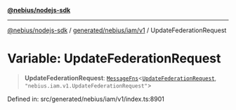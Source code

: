 [**@nebius/nodejs-sdk**](../../../../../README.md)

***

[@nebius/nodejs-sdk](../../../../../README.md) / [generated/nebius/iam/v1](../README.md) / UpdateFederationRequest

# Variable: UpdateFederationRequest

> **UpdateFederationRequest**: [`MessageFns`](../../../../../runtime/protos/core/interfaces/MessageFns.md)\<[`UpdateFederationRequest`](../interfaces/UpdateFederationRequest.md), `"nebius.iam.v1.UpdateFederationRequest"`\>

Defined in: src/generated/nebius/iam/v1/index.ts:8901
